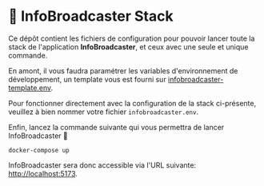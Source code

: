 # 🐳 InfoBroadcaster Stack

Ce dépôt contient les fichiers de configuration pour pouvoir lancer toute la stack de l'application **InfoBroadcaster**, et ceux avec une seule et unique commande.

En amont, il vous faudra paramétrer les variables d'environnement de développement, un template vous est fourni sur [infobroadcaster-template.env](infobroadcaster-template.env).

Pour fonctionner directement avec la configuration de la stack ci-présente, veuillez à bien nommer votre fichier `infobroadcaster.env`.

Enfin, lancez la commande suivante qui vous permettra de lancer InfoBroadcaster 🚀

```shell
docker-compose up
```

InfoBroadcaster sera donc accessible via l'URL suivante: [http://localhost:5173](http://localhost:5173).